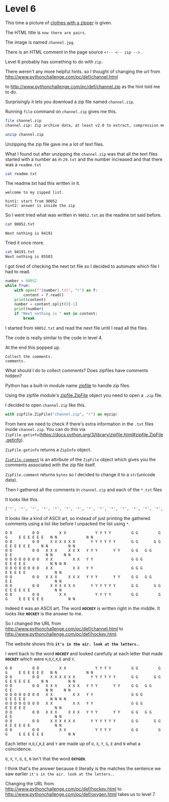 # Level 6

This time a picture of [clothes with a zipper](/6/channel.jpg) is given. 


The HTML title is `now there are pairs`. 

The image is named `channel.jpg`.


There is an HTML comment in the page source `<!-- <-- zip -->` .


Level 6 probably  has something to do with `zip`.

There weren't any more helpful hints. so I thought of changing the url from http://www.pythonchallenge.com/pc/def/channel.html

to http://www.pythonchallenge.com/pc/def/channel.zip as the hint told me to do. 

Surprisingly it lets you download a zip file named `channel.zip`. 


Running `file` command on `channel.zip` gives me this. 


```bash
file channel.zip 
channel.zip: Zip archive data, at least v2.0 to extract, compression method=deflate
```


```bash
unzip channel.zip
```

Unzipping the zip file gave me a lot of text files. 


What I found out after unzipping the `channel.zip` was that all the text files started with a number as in `29.txt` and the number increased and that there was a `readme.txt`


```bash
cat readme.txt 
```


The readme.txt had this written in it. 


```
welcome to my zipped list.

hint1: start from 90052
hint2: answer is inside the zip
```

So I went tried what was written in `90052.txt` as the readme.txt said before. 


```bash
cat 90052.txt
``` 


```
Next nothing is 94191
```


Tried it once more. 


```bash
cat 94191.txt 
Next nothing is 85503
```


I got tired of checking the next txt file so I decided to automate which file I had to read.


```python
number = 90052
while True:
    with open(f"{number}.txt", "r") as f:
        content = f.read()
    print(content)
    number = content.split()[-1]
    print(number)
    if "Next nothing is " not in content:
        break
```


I started from `90052.txt` and read the next file until I read all the files. 


The code is really similar to the code in level 4.


At the end this popped up. 

```
Collect the comments.
comments.
```


What should I do to collect comments? Does zipfiles have comments hidden?


Python has a built-in module name [zipfile](https://docs.python.org/3/library/zipfile.html) to handle zip files. 

Using the zipfile module's [zipfile.ZipFile](https://docs.python.org/3/library/zipfile.html#zipfile.ZipFile) object you need to open a `.zip` file.


I decided to open `channel.zip` like this. 


```python
with zipfile.ZipFile("channel.zip", "r") as myzip:
```


From here we need to check if there's extra information in the `.txt` files inside `channel.zip`. You can do this via `ZipFile.getinfo`(https://docs.python.org/3/library/zipfile.html#zipfile.ZipFile.getinfo). 


`ZipFile.getinfo` returns a `ZipInfo` object. 

[`ZipFile.comment`](https://docs.python.org/3/library/zipfile.html#zipfile.ZipFile.comment) is an attribute of the `ZipFile` object which gives you the comments associated with the zip file itself.


`ZipFile.comment` returns `bytes` so I decided to change it to a `str`(unicode data). 


Then I gathered all the comments in `channel.zip` and each of the `*.txt` files 


It looks like this.


```python 
['*', '*', '*', '*', '*', '*', '*', '*', '*', '*', '*', '*', '*', '*', '*', '*', '*', '*', '*', '*', '*', '*', '*', '*', '*', '*', '*', '*', '*', '*', '*', '*', '*', '*', '*', '*', '*', '*', '*', '*', '*', '*', '*', '*', '*', '*', '*', '*', '*', '*', '*', '*', '*', '*', '*', '*', '*', '*', '*', '*', '*', '*', '*', '\n', '*', '*', '*', '*', '*', '*', '*', '*', '*', '*', '*', '*', '*', '*', '*', '*', '*', '*', '*', '*', '*', '*', '*', '*', '*', '*', '*', '*', '*', '*', '*', '*', '*', '*', '*', '*', '*', '*', '*', '*', '*', '*', '*', '*', '*', '*', '*', '*', '*', '*', '*', '*', '*', '*', '*', '*', '*', '*', '*', '*', '*', '*', '*', '*', '\n', '*', '*', ' ', ' ', ' ', ' ', ' ', ' ', ' ', ' ', ' ', ' ', ' ', ' ', ' ', ' ', ' ', ' ', ' ', ' ', ' ', ' ', ' ', ' ', ' ', ' ', ' ', ' ', ' ', ' ', ' ', ' ', ' ', ' ', ' ', ' ', ' ', ' ', ' ', ' ', ' ', ' ', ' ', ' ', ' ', ' ', ' ', ' ', ' ', ' ', ' ', ' ', ' ', ' ', ' ', ' ', ' ', ' ', ' ', ' ', ' ', ' ', '*', '*', '\n', '*', '*', ' ', ' ', ' ', 'O', 'O', ' ', ' ', ' ', ' ', 'O', 'O', ' ', ' ', ' ', ' ', 'X', 'X', ' ', ' ', ' ', ' ', ' ', ' ', 'Y', 'Y', 'Y', 'Y', ' ', ' ', ' ', ' ', 'G', 'G', ' ', ' ', ' ', ' ', 'G', 'G', ' ', ' ', 'E', 'E', 'E', 'E', 'E', 'E', ' ', 'N', 'N', ' ', ' ', ' ', ' ', ' ', ' ', 'N', 'N', ' ', ' ', '*', '*', '\n', '*', '*', ' ', ' ', ' ', 'O', 'O', ' ', ' ', ' ', ' ', 'O', 'O', ' ', ' ', 'X', 'X', 'X', 'X', 'X', 'X', ' ', ' ', ' ', 'Y', 'Y', 'Y', 'Y', 'Y', 'Y', ' ', ' ', ' ', 'G', 'G', ' ', ' ', ' ', 'G', 'G', ' ', ' ', ' ', 'E', 'E', 'E', 'E', 'E', 'E', ' ', ' ', 'N', 'N', ' ', ' ', ' ', ' ', 'N', 'N', ' ', ' ', ' ', '*', '*', '\n', '*', '*', ' ', ' ', ' ', 'O', 'O', ' ', ' ', ' ', ' ', 'O', 'O', ' ', 'X', 'X', 'X', ' ', ' ', 'X', 'X', 'X', ' ', 'Y', 'Y', 'Y', ' ', ' ', ' ', 'Y', 'Y', ' ', ' ', 'G', 'G', ' ', 'G', 'G', ' ', ' ', ' ', ' ', ' ', 'E', 'E', ' ', ' ', ' ', ' ', ' ', ' ', ' ', 'N', 'N', ' ', ' ', 'N', 'N', ' ', ' ', ' ', ' ', '*', '*', '\n', '*', '*', ' ', ' ', ' ', 'O', 'O', 'O', 'O', 'O', 'O', 'O', 'O', ' ', 'X', 'X', ' ', ' ', ' ', ' ', 'X', 'X', ' ', 'Y', 'Y', ' ', ' ', ' ', ' ', ' ', ' ', ' ', ' ', 'G', 'G', 'G', ' ', ' ', ' ', ' ', ' ', ' ', ' ', 'E', 'E', 'E', 'E', 'E', ' ', ' ', ' ', ' ', ' ', 'N', 'N', 'N', 'N', ' ', ' ', ' ', ' ', ' ', '*', '*', '\n', '*', '*', ' ', ' ', ' ', 'O', 'O', 'O', 'O', 'O', 'O', 'O', 'O', ' ', 'X', 'X', ' ', ' ', ' ', ' ', 'X', 'X', ' ', 'Y', 'Y', ' ', ' ', ' ', ' ', ' ', ' ', ' ', ' ', 'G', 'G', 'G', ' ', ' ', ' ', ' ', ' ', ' ', ' ', 'E', 'E', 'E', 'E', 'E', ' ', ' ', ' ', ' ', ' ', ' ', 'N', 'N', ' ', ' ', ' ', ' ', ' ', ' ', '*', '*', '\n', '*', '*', ' ', ' ', ' ', 'O', 'O', ' ', ' ', ' ', ' ', 'O', 'O', ' ', 'X', 'X', 'X', ' ', ' ', 'X', 'X', 'X', ' ', 'Y', 'Y', 'Y', ' ', ' ', ' ', 'Y', 'Y', ' ', ' ', 'G', 'G', ' ', 'G', 'G', ' ', ' ', ' ', ' ', ' ', 'E', 'E', ' ', ' ', ' ', ' ', ' ', ' ', ' ', ' ', ' ', 'N', 'N', ' ', ' ', ' ', ' ', ' ', ' ', '*', '*', '\n', '*', '*', ' ', ' ', ' ', 'O', 'O', ' ', ' ', ' ', ' ', 'O', 'O', ' ', ' ', 'X', 'X', 'X', 'X', 'X', 'X', ' ', ' ', ' ', 'Y', 'Y', 'Y', 'Y', 'Y', 'Y', ' ', ' ', ' ', 'G', 'G', ' ', ' ', ' ', 'G', 'G', ' ', ' ', ' ', 'E', 'E', 'E', 'E', 'E', 'E', ' ', ' ', ' ', ' ', ' ', 'N', 'N', ' ', ' ', ' ', ' ', ' ', ' ', '*', '*', '\n', '*', '*', ' ', ' ', ' ', 'O', 'O', ' ', ' ', ' ', ' ', 'O', 'O', ' ', ' ', ' ', ' ', 'X', 'X', ' ', ' ', ' ', ' ', ' ', ' ', 'Y', 'Y', 'Y', 'Y', ' ', ' ', ' ', ' ', 'G', 'G', ' ', ' ', ' ', ' ', 'G', 'G', ' ', ' ', 'E', 'E', 'E', 'E', 'E', 'E', ' ', ' ', ' ', ' ', ' ', 'N', 'N', ' ', ' ', ' ', ' ', ' ', ' ', '*', '*', '\n', '*', '*', ' ', ' ', ' ', ' ', ' ', ' ', ' ', ' ', ' ', ' ', ' ', ' ', ' ', ' ', ' ', ' ', ' ', ' ', ' ', ' ', ' ', ' ', ' ', ' ', ' ', ' ', ' ', ' ', ' ', ' ', ' ', ' ', ' ', ' ', ' ', ' ', ' ', ' ', ' ', ' ', ' ', ' ', ' ', ' ', ' ', ' ', ' ', ' ', ' ', ' ', ' ', ' ', ' ', ' ', ' ', ' ', ' ', ' ', ' ', ' ', '*', '*', '\n', '*', '*', '*', '*', '*', '*', '*', '*', '*', '*', '*', '*', '*', '*', '*', '*', '*', '*', '*', '*', '*', '*', '*', '*', '*', '*', '*', '*', '*', '*', '*', '*', '*', '*', '*', '*', '*', '*', '*', '*', '*', '*', '*', '*', '*', '*', '*', '*', '*', '*', '*', '*', '*', '*', '*', '*', '*', '*', '*', '*', '*', '*', '*', '*', '\n', ' ', '*', '*', '*', '*', '*', '*', '*', '*', '*', '*', '*', '*', '*', '*', '*', '*', '*', '*', '*', '*', '*', '*', '*', '*', '*', '*', '*', '*', '*', '*', '*', '*', '*', '*', '*', '*', '*', '*', '*', '*', '*', '*', '*', '*', '*', '*', '*', '*', '*', '*', '*', '*', '*', '*', '*', '*', '*', '*', '*', '*', '*', '*', '\n']
```


It looks like a kind of ASCII art, so instead of just printing the gathered comments using a list like before I unpacked the list using `*`. 


```
O O         O O         X X             Y Y Y Y         G G         G G     E E E E E E   N N             N N         
O O         O O     X X X X X X       Y Y Y Y Y Y       G G       G G       E E E E E E     N N         N N           
O O         O O   X X X     X X X   Y Y Y       Y Y     G G   G G           E E               N N     N N             
O O O O O O O O   X X         X X   Y Y                 G G G               E E E E E           N N N N               
O O O O O O O O   X X         X X   Y Y                 G G G               E E E E E             N N                 
O O         O O   X X X     X X X   Y Y Y       Y Y     G G   G G           E E                   N N                 
O O         O O     X X X X X X       Y Y Y Y Y Y       G G       G G       E E E E E E           N N                 
O O         O O         X X             Y Y Y Y         G G         G G     E E E E E E           N N                 
```


Indeed it was an ASCII art. The word **`HOCKEY`** is written right in the middle. It looks like **`HOCKEY`** is the answer to me. 


So I changed the URL from http://www.pythonchallenge.com/pc/def/channel.html to http://www.pythonchallenge.com/pc/def/hockey.html. 


The website shows this **`it's in the air. look at the letters.`**. 


I went back to the word **`HOCKEY`** and looked carefully at each letter that made  **`HOCKEY`** which were `H`,`O`,`C`,`K`,`E` and `Y`.


```
O O         O O         X X             Y Y Y Y         G G         G G     E E E E E E   N N             N N         
O O         O O     X X X X X X       Y Y Y Y Y Y       G G       G G       E E E E E E     N N         N N           
O O         O O   X X X     X X X   Y Y Y       Y Y     G G   G G           E E               N N     N N             
O O O O O O O O   X X         X X   Y Y                 G G G               E E E E E           N N N N               
O O O O O O O O   X X         X X   Y Y                 G G G               E E E E E             N N                 
O O         O O   X X X     X X X   Y Y Y       Y Y     G G   G G           E E                   N N                 
O O         O O     X X X X X X       Y Y Y Y Y Y       G G       G G       E E E E E E           N N                 
O O         O O         X X             Y Y Y Y         G G         G G     E E E E E E           N N         
```


Each letter `H`,`O`,`C`,`K`,`E` and `Y` are made up of `O`, `X`, `Y`, `G`, `E` and `N` what a coincidence.


`O`, `X`, `Y`, `G`, `E`, `N` isn't that the word **`OXYGEN`**. 


I think that's the answer because it literally is the matches the sentence we saw earlier `it's in the air. look at the letters.`.


Changing the URL from http://www.pythonchallenge.com/pc/def/hockey.html to http://www.pythonchallenge.com/pc/def/oxygen.html takes us to level 7. 